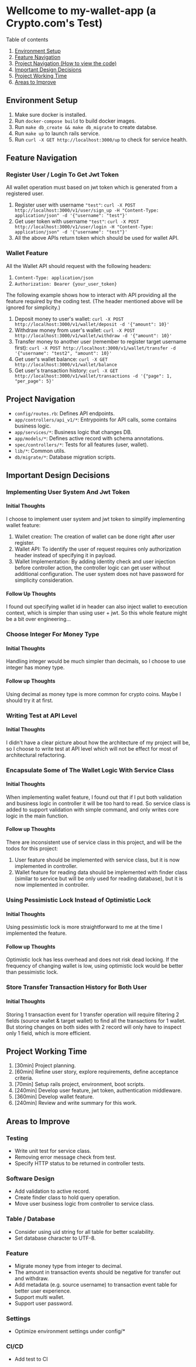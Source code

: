 # Wellcome to my-wallet-app (a Crypto.com's Test)

Table of contents
1. [Environment Setup](#environment-setup)
2. [Feature Navigation](#feature-navigation)
3. [Project Navigation (How to view the code)](#project-navigation)
4. [Important Design Decisions](#important-design-decisions)
5. [Project Working Time](#project-working-time)
6. [Areas to Improve](#areas-to-improve)

## Environment Setup

1. Make sure docker is installed.
2. Run `docker-compose build` to build docker images.
3. Run `make db_create && make db_migrate` to create databse.
4. Run `make up` to launch rails service.
5. Run `curl -X GET http://localhost:3000/up` to check for service health.


## Feature Navigation

### Register User / Login To Get Jwt Token

All wallet operation must based on jwt token which is generated
from a registered user.
1. Register user with username `"test"`:
```curl -X POST http://localhost:3000/v1/user/sign_up -H "Content-Type: application/json" -d '{"username": "test"}'```
2. Get user token with username `"test"`:
```curl -X POST http://localhost:3000/v1/user/login -H "Content-Type: application/json" -d '{"username": "test"}'```
3. All the above APIs return token which should be used for wallet API.

### Wallet Feature

All the Wallet API should request with the following headers:
1. `Content-Type: application/json`
2. `Authorization: Bearer {your_user_token}`

The following example shows how to interact with API providing all the feature
required by the coding test. (The header mentioned above will be ignored for simplicity.)
1. Deposit money to user's wallet:
```curl -X POST http://localhost:3000/v1/wallet/deposit -d '{"amount": 10}'```
2. Withdraw money from user's wallet:
```curl -X POST http://localhost:3000/v1/wallet/withdraw -d '{"amount": 10}'```
3. Transfer money to another user (remember to register target username first):
```curl -X POST http://localhost:3000/v1/wallet/transfer -d '{"username": "test2", "amount": 10}'```
4. Get user's wallet balance:
```curl -X GET http://localhost:3000/v1/wallet/balance```
5. Get user's transaction history:
```curl -X GET http://localhost:3000/v1/wallet/transactions -d '{"page": 1, "per_page": 5}'```


## Project Navigation

- `config/routes.rb`: Defines API endpoints.
- `app/controllers/api_v1/*`: Entrypoints for API calls, some contains business logic.
- `app/services/*`: Business logic that changes DB.
- `app/models/*`: Defines active record with schema annotations.
- `spec/controllers/*`: Tests for all features (user, wallet).
- `lib/*`: Common utils.
- `db/migrate/*`: Database migration scripts.


## Important Design Decisions

### Implementing User System And Jwt Token

#### Initial Thoughts
I choose to implement user system and jwt token to simplify implementing wallet feature:
1. Wallet creation: The creation of wallet can be done right after user register.
2. Wallet API: To identify the user of request requires only authorization header instead of specifying it in payload.
3. Wallet Implementation: By adding identity check and user injection before controller action, the controller logic can get user without additional configuration.
The user system does not have password for simplicity consideration.

#### Follow Up Thoughts
I found out specifying wallet id in header can also inject wallet to execution context, which is simpler than using user + jwt. So this whole feature might be a bit over engineering...

### Choose Integer For Money Type

#### Initial Thoughts
Handling integer would be much simpler than decimals, so I choose to use integer has money type.

#### Follow up Thoughts
Using decimal as money type is more common for crypto coins. Maybe I should try it at first.

### Writing Test at API Level

#### Initial Thoughts
I didn't have a clear picture about how the architecture of my project will be, so I choose to write test at API level which will not be effect for most of architectural refactoring.

### Encapsulate Some of The Wallet Logic With Service Class

#### Initial Thoughts
When implementing wallet feature, I found out that if I put both validation and business logic in controller it will be too hard to read. So service class is added to support validation with simple command, and only writes core logic in the main function.

#### Follow up Thoughts
There are inconsistent use of service class in this project, and will be the todos for this project:
1. User feature should be implemented with service class, but it is now implemented in controller.
2. Wallet feature for reading data should be implemented with finder class (similar to service but will be only used for reading database), but it is now implemented in controller.

### Using Pessimistic Lock Instead of Optimistic Lock

#### Initial Thoughts
Using pessimistic lock is more straightforward to me at the time I implemented the feature.

#### Follow up Thoughts
Optimistic lock has less overhead and does not risk dead locking. If the frequency of changing wallet is low, using optimistic lock would be better than pessimistic lock.

### Store Transfer Transaction History for Both User

#### Initial Thoughts
Storing 1 transaction event for 1 transfer operation will require filtering 2 fields (source wallet & target wallet) to find all the transactions for 1 wallet. But storing changes on both sides with 2 record will only have to inspect only 1 field, which is more efficient.


## Project Working Time

1. [30min] Project planning.
2. [60min] Refine user story, explore requirements, define acceptance criteria.
3. [70min] Setup rails project, environment, boot scripts.
4. [240min] Develop user feature, jwt token, authentication middleware.
5. [360min] Develop wallet feature.
6. [240min] Review and write summary for this work.


## Areas to Improve

### Testing
- Write unit test for service class.
- Removing error message check from test.
- Specify HTTP status to be returned in controller tests.

### Software Design
- Add validation to active record.
- Create finder class to hold query operation.
- Move user business logic from controller to service class.

### Table / Database
- Consider using uid string for all table for better scalability.
- Set database character to UTF-8.

### Feature
- Migrate money type from integer to decimal.
- The amount in transaction events should be negative for transfer out and withdraw.
- Add metadata (e.g. source username) to transaction event table for better user experience.
- Support multi wallet.
- Support user password.

### Settings
- Optimize environment settings under config/*

### CI/CD
- Add test to CI
